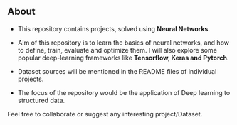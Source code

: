 ## About

* This repository contains projects, solved using **Neural Networks**. 

* Aim of this repository is to learn the basics of neural networks, and how to define, train, evaluate and optimize them. I will also explore some popular deep-learning frameworks like **Tensorflow, Keras and Pytorch**.

* Dataset sources will be mentioned in the README files of individual projects.

* The focus of the repository would be the application of Deep learning to structured data.

Feel free to collaborate or suggest any interesting project/Dataset.




